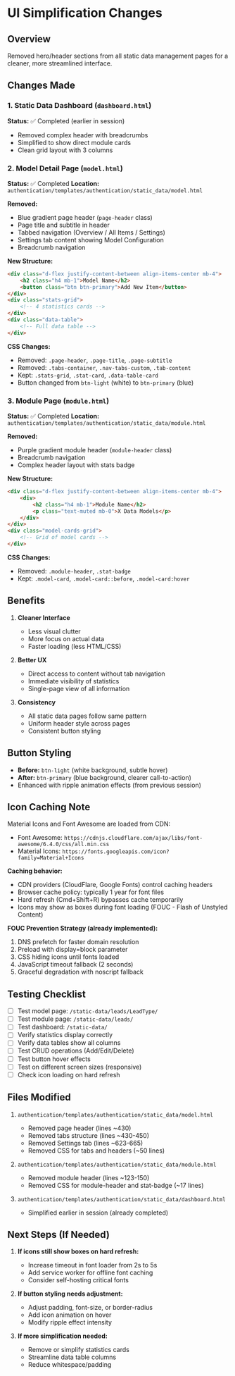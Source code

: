 # UI Simplification Changes

## Overview
Removed hero/header sections from all static data management pages for a cleaner, more streamlined interface.

## Changes Made

### 1. Static Data Dashboard (`dashboard.html`)
**Status:** ✅ Completed (earlier in session)
- Removed complex header with breadcrumbs
- Simplified to show direct module cards
- Clean grid layout with 3 columns

### 2. Model Detail Page (`model.html`)
**Status:** ✅ Completed
**Location:** `authentication/templates/authentication/static_data/model.html`

**Removed:**
- Blue gradient page header (`page-header` class)
- Page title and subtitle in header
- Tabbed navigation (Overview / All Items / Settings)
- Settings tab content showing Model Configuration
- Breadcrumb navigation

**New Structure:**
```html
<div class="d-flex justify-content-between align-items-center mb-4">
    <h2 class="h4 mb-1">Model Name</h2>
    <button class="btn btn-primary">Add New Item</button>
</div>
<div class="stats-grid">
    <!-- 4 statistics cards -->
</div>
<div class="data-table">
    <!-- Full data table -->
</div>
```

**CSS Changes:**
- Removed: `.page-header`, `.page-title`, `.page-subtitle`
- Removed: `.tabs-container`, `.nav-tabs-custom`, `.tab-content`
- Kept: `.stats-grid`, `.stat-card`, `.data-table-card`
- Button changed from `btn-light` (white) to `btn-primary` (blue)

### 3. Module Page (`module.html`)
**Status:** ✅ Completed
**Location:** `authentication/templates/authentication/static_data/module.html`

**Removed:**
- Purple gradient module header (`module-header` class)
- Breadcrumb navigation
- Complex header layout with stats badge

**New Structure:**
```html
<div class="d-flex justify-content-between align-items-center mb-4">
    <div>
        <h2 class="h4 mb-1">Module Name</h2>
        <p class="text-muted mb-0">X Data Models</p>
    </div>
</div>
<div class="model-cards-grid">
    <!-- Grid of model cards -->
</div>
```

**CSS Changes:**
- Removed: `.module-header`, `.stat-badge`
- Kept: `.model-card`, `.model-card::before`, `.model-card:hover`

## Benefits

1. **Cleaner Interface**
   - Less visual clutter
   - More focus on actual data
   - Faster loading (less HTML/CSS)

2. **Better UX**
   - Direct access to content without tab navigation
   - Immediate visibility of statistics
   - Single-page view of all information

3. **Consistency**
   - All static data pages follow same pattern
   - Uniform header style across pages
   - Consistent button styling

## Button Styling
- **Before:** `btn-light` (white background, subtle hover)
- **After:** `btn-primary` (blue background, clearer call-to-action)
- Enhanced with ripple animation effects (from previous session)

## Icon Caching Note
Material Icons and Font Awesome are loaded from CDN:
- Font Awesome: `https://cdnjs.cloudflare.com/ajax/libs/font-awesome/6.4.0/css/all.min.css`
- Material Icons: `https://fonts.googleapis.com/icon?family=Material+Icons`

**Caching behavior:**
- CDN providers (CloudFlare, Google Fonts) control caching headers
- Browser cache policy: typically 1 year for font files
- Hard refresh (Cmd+Shift+R) bypasses cache temporarily
- Icons may show as boxes during font loading (FOUC - Flash of Unstyled Content)

**FOUC Prevention Strategy (already implemented):**
1. DNS prefetch for faster domain resolution
2. Preload with display=block parameter
3. CSS hiding icons until fonts loaded
4. JavaScript timeout fallback (2 seconds)
5. Graceful degradation with noscript fallback

## Testing Checklist

- [ ] Test model page: `/static-data/leads/LeadType/`
- [ ] Test module page: `/static-data/leads/`
- [ ] Test dashboard: `/static-data/`
- [ ] Verify statistics display correctly
- [ ] Verify data tables show all columns
- [ ] Test CRUD operations (Add/Edit/Delete)
- [ ] Test button hover effects
- [ ] Test on different screen sizes (responsive)
- [ ] Check icon loading on hard refresh

## Files Modified

1. `authentication/templates/authentication/static_data/model.html`
   - Removed page header (lines ~430)
   - Removed tabs structure (lines ~430-450)
   - Removed Settings tab (lines ~623-665)
   - Removed CSS for tabs and headers (~50 lines)

2. `authentication/templates/authentication/static_data/module.html`
   - Removed module header (lines ~123-150)
   - Removed CSS for module-header and stat-badge (~17 lines)

3. `authentication/templates/authentication/static_data/dashboard.html`
   - Simplified earlier in session (already completed)

## Next Steps (If Needed)

1. **If icons still show boxes on hard refresh:**
   - Increase timeout in font loader from 2s to 5s
   - Add service worker for offline font caching
   - Consider self-hosting critical fonts

2. **If button styling needs adjustment:**
   - Adjust padding, font-size, or border-radius
   - Add icon animation on hover
   - Modify ripple effect intensity

3. **If more simplification needed:**
   - Remove or simplify statistics cards
   - Streamline data table columns
   - Reduce whitespace/padding
